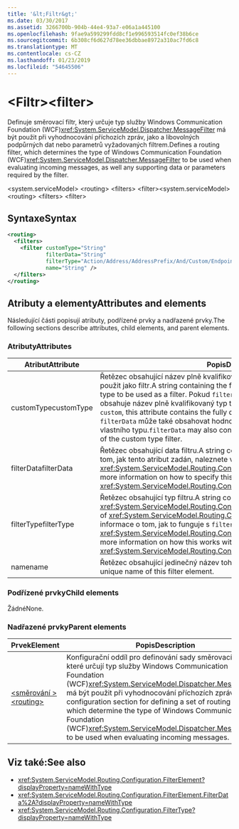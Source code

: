 ```yaml
---
title: '&lt;Filtr&gt;'
ms.date: 03/30/2017
ms.assetid: 3266700b-904b-44e4-93a7-e06a1a445100
ms.openlocfilehash: 9fae9a599299fdd8cf1e996593514fc0ef38b6ce
ms.sourcegitcommit: 6b308cf6d627d78ee36dbbae8972a310ac7fd6c8
ms.translationtype: MT
ms.contentlocale: cs-CZ
ms.lasthandoff: 01/23/2019
ms.locfileid: "54645506"
---
```

# <a name="ltfiltergt"></a><span data-ttu-id="e3a62-102">&lt;Filtr&gt;</span><span class="sxs-lookup"><span data-stu-id="e3a62-102">&lt;filter&gt;</span></span>

<span data-ttu-id="e3a62-103">Definuje směrovací filtr, který určuje typ služby Windows Communication Foundation (WCF)<xref:System.ServiceModel.Dispatcher.MessageFilter> má být použit při vyhodnocování příchozích zpráv, jako a libovolných podpůrných dat nebo parametrů vyžadovaných filtrem.</span><span class="sxs-lookup"><span data-stu-id="e3a62-103">Defines a routing filter, which determines the type of Windows Communication Foundation (WCF)<xref:System.ServiceModel.Dispatcher.MessageFilter> to be used when evaluating incoming messages, as well any supporting data or parameters required by the filter.</span></span>

<span data-ttu-id="e3a62-104">\<system.serviceModel> \<routing> \<filters> \<filter></span><span class="sxs-lookup"><span data-stu-id="e3a62-104">\<system.serviceModel> \<routing> \<filters> \<filter></span></span>
  
## <a name="syntax"></a><span data-ttu-id="e3a62-105">Syntaxe</span><span class="sxs-lookup"><span data-stu-id="e3a62-105">Syntax</span></span>  
  
```xml  
<routing>
  <filters>
    <filter customType="String"
            filterData="String"
            filterType="Action/Address/AddressPrefix/And/Custom/Endpoint/MatchAll/XPath"
            name="String" />
  </filters>
</routing>
```  
  
## <a name="attributes-and-elements"></a><span data-ttu-id="e3a62-106">Atributy a elementy</span><span class="sxs-lookup"><span data-stu-id="e3a62-106">Attributes and elements</span></span>

<span data-ttu-id="e3a62-107">Následující části popisují atributy, podřízené prvky a nadřazené prvky.</span><span class="sxs-lookup"><span data-stu-id="e3a62-107">The following sections describe attributes, child elements, and parent elements.</span></span>

### <a name="attributes"></a><span data-ttu-id="e3a62-108">Atributy</span><span class="sxs-lookup"><span data-stu-id="e3a62-108">Attributes</span></span>

| <span data-ttu-id="e3a62-109">Atribut</span><span class="sxs-lookup"><span data-stu-id="e3a62-109">Attribute</span></span>  | <span data-ttu-id="e3a62-110">Popis</span><span class="sxs-lookup"><span data-stu-id="e3a62-110">Description</span></span> |
| ---------- | ----------- |
| <span data-ttu-id="e3a62-111">customType</span><span class="sxs-lookup"><span data-stu-id="e3a62-111">customType</span></span> | <span data-ttu-id="e3a62-112">Řetězec obsahující název plně kvalifikovaný typ vlastního typu, který má být použit jako filtr.</span><span class="sxs-lookup"><span data-stu-id="e3a62-112">A string containing the fully qualified type name of the custom type to be used as a filter.</span></span> <span data-ttu-id="e3a62-113">Pokud `filterType` je nastavena na `custom`, tento atribut obsahuje název plně kvalifikovaný typ třídy k vytvoření.</span><span class="sxs-lookup"><span data-stu-id="e3a62-113">If `filterType` is set to `custom`, this attribute contains the fully qualified type name of the class to create.</span></span>  <span data-ttu-id="e3a62-114">`filterData` může také obsahovat hodnoty, které se použijí při vyhodnocení filtru vlastního typu.</span><span class="sxs-lookup"><span data-stu-id="e3a62-114">`filterData` may also contain values to be used during evaluation of the custom type filter.</span></span> |
| <span data-ttu-id="e3a62-115">filterData</span><span class="sxs-lookup"><span data-stu-id="e3a62-115">filterData</span></span> | <span data-ttu-id="e3a62-116">Řetězec obsahující data filtru.</span><span class="sxs-lookup"><span data-stu-id="e3a62-116">A string containing the filter data.</span></span> <span data-ttu-id="e3a62-117">Další informace o tom, jak tento atribut zadán, naleznete v tématu <xref:System.ServiceModel.Routing.Configuration.FilterElement.FilterData%2A>.</span><span class="sxs-lookup"><span data-stu-id="e3a62-117">For more information on how to specify this attribute, see <xref:System.ServiceModel.Routing.Configuration.FilterElement.FilterData%2A>.</span></span> |
| <span data-ttu-id="e3a62-118">filterType</span><span class="sxs-lookup"><span data-stu-id="e3a62-118">filterType</span></span> | <span data-ttu-id="e3a62-119">Řetězec obsahující typ filtru.</span><span class="sxs-lookup"><span data-stu-id="e3a62-119">A string containing the filter type.</span></span> <span data-ttu-id="e3a62-120">Tento atribut je <xref:System.ServiceModel.Routing.Configuration.FilterType> typu.</span><span class="sxs-lookup"><span data-stu-id="e3a62-120">This attribute is of <xref:System.ServiceModel.Routing.Configuration.FilterType> type.</span></span>  <span data-ttu-id="e3a62-121">Další informace o tom, jak to funguje s `filterData` atributu naleznete v tématu <xref:System.ServiceModel.Routing.Configuration.FilterElement.FilterData%2A>.</span><span class="sxs-lookup"><span data-stu-id="e3a62-121">For more information on how this works with the `filterData` attribute, see <xref:System.ServiceModel.Routing.Configuration.FilterElement.FilterData%2A>.</span></span> |
| <span data-ttu-id="e3a62-122">name</span><span class="sxs-lookup"><span data-stu-id="e3a62-122">name</span></span>       | <span data-ttu-id="e3a62-123">Řetězec obsahující jedinečný název tohoto prvku filtru.</span><span class="sxs-lookup"><span data-stu-id="e3a62-123">A string containing the unique name of this filter element.</span></span> |

### <a name="child-elements"></a><span data-ttu-id="e3a62-124">Podřízené prvky</span><span class="sxs-lookup"><span data-stu-id="e3a62-124">Child elements</span></span>

<span data-ttu-id="e3a62-125">Žádné</span><span class="sxs-lookup"><span data-stu-id="e3a62-125">None.</span></span>

### <a name="parent-elements"></a><span data-ttu-id="e3a62-126">Nadřazené prvky</span><span class="sxs-lookup"><span data-stu-id="e3a62-126">Parent elements</span></span>

| <span data-ttu-id="e3a62-127">Prvek</span><span class="sxs-lookup"><span data-stu-id="e3a62-127">Element</span></span> | <span data-ttu-id="e3a62-128">Popis</span><span class="sxs-lookup"><span data-stu-id="e3a62-128">Description</span></span> |
| ------- | ----------- |
| [<span data-ttu-id="e3a62-129">\<směrování ></span><span class="sxs-lookup"><span data-stu-id="e3a62-129">\<routing></span></span>](../../../../../docs/framework/configure-apps/file-schema/wcf/routing.md) | <span data-ttu-id="e3a62-130">Konfigurační oddíl pro definování sady směrovacích filtrů, které určují typ služby Windows Communication Foundation (WCF)<xref:System.ServiceModel.Dispatcher.MessageFilter> má být použit při vyhodnocování příchozích zpráv.</span><span class="sxs-lookup"><span data-stu-id="e3a62-130">A configuration section for defining a set of routing filters, which determine the type of Windows Communication Foundation (WCF)<xref:System.ServiceModel.Dispatcher.MessageFilter> to be used when evaluating incoming messages.</span></span> |

## <a name="see-also"></a><span data-ttu-id="e3a62-131">Viz také:</span><span class="sxs-lookup"><span data-stu-id="e3a62-131">See also</span></span>

- <xref:System.ServiceModel.Routing.Configuration.FilterElement?displayProperty=nameWithType>
- <xref:System.ServiceModel.Routing.Configuration.FilterElement.FilterData%2A?displayProperty=nameWithType>
- <xref:System.ServiceModel.Routing.Configuration.FilterType?displayProperty=nameWithType>
